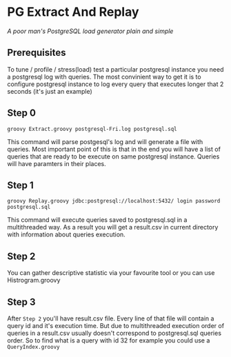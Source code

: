# PG Extract And Replay

_A poor man's PostgreSQL load generator_
_plain and simple_

## Prerequisites
To tune / profile / stress(load) test a particular postgresql instance you need a postgresql log with queries. The most convinient way to get it is to configure postgresql instance to log every query that executes longer that 2 seconds (it's just an example)

## Step 0
```
groovy Extract.groovy postgresql-Fri.log postgresql.sql
```

This command will parse postgesql's log and will generate a file with queries. Most important point of this is that in the end you will have a list of queries that are ready to be execute on same postgresql instance. Queries will have paramters in their places.

## Step 1

```
groovy Replay.groovy jdbc:postgresql://localhost:5432/ login password postgresql.sql
```

This command will execute queries saved to postgresql.sql in a multithreaded way. As a result you will get a result.csv in current directory with information about queries execution.

## Step 2

You can gather descriptive statistic via your favourite tool or you can use Histrogram.groovy

## Step 3

After `Step 2` you'll have result.csv file. Every line of that file will contain a query id and it's execution time. But due to multithreaded execution order of queries in a result.csv usually doesn't correspond to postgresql.sql queries order. So to find what is a query with id 32 for example you could use a `QueryIndex.groovy`
